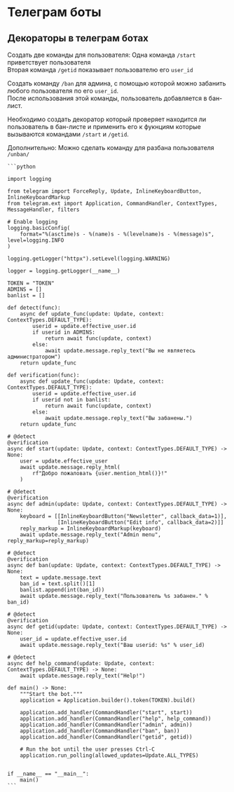 # Телеграм боты

## Декораторы в телеграм ботах
Создать две команды для пользователя:
    Одна команда `/start` приветствует пользователя  
    Вторая команда `/getid` показывает пользователю его `user_id`  

Создать команду `/ban` для админа, с помощью которой можно забанить любого пользователя по его `user_id`.  
После использования этой команды, пользователь добавляется в бан-лист.  

Необходимо создать декоратор который проверяет находится ли пользователь в бан-листе и применить его к фукнциям которые вызываются командами `/start` и `/getid`.  

Дополнительно: Можно сделать команду для разбана пользователя `/unban/`

````{toggle} Click
```python

import logging

from telegram import ForceReply, Update, InlineKeyboardButton, InlineKeyboardMarkup
from telegram.ext import Application, CommandHandler, ContextTypes, MessageHandler, filters

# Enable logging
logging.basicConfig(
    format="%(asctime)s - %(name)s - %(levelname)s - %(message)s", level=logging.INFO
)

logging.getLogger("httpx").setLevel(logging.WARNING)

logger = logging.getLogger(__name__)

TOKEN = "TOKEN"
ADMINS = []
banlist = []

def detect(func):
    async def update_func(update: Update, context: ContextTypes.DEFAULT_TYPE):
        userid = update.effective_user.id
        if userid in ADMINS:
            return await func(update, context)
        else:
            await update.message.reply_text("Вы не являетесь администратором")
    return update_func

def verification(func):
    async def update_func(update: Update, context: ContextTypes.DEFAULT_TYPE):
        userid = update.effective_user.id
        if userid not in banlist:
            return await func(update, context)
        else:
            await update.message.reply_text("Вы забанены.")
    return update_func

# @detect
@verification
async def start(update: Update, context: ContextTypes.DEFAULT_TYPE) -> None:
    user = update.effective_user
    await update.message.reply_html(
        rf"Добро пожаловать {user.mention_html()}!"
    )

# @detect
@verification
async def admin(update: Update, context: ContextTypes.DEFAULT_TYPE) -> None:
    keyboard = [[InlineKeyboardButton("Newsletter", callback_data=1)],
                [InlineKeyboardButton("Edit info", callback_data=2)]]
    reply_markup = InlineKeyboardMarkup(keyboard)
    await update.message.reply_text("Admin menu", reply_markup=reply_markup)

# @detect
@verification
async def ban(update: Update, context: ContextTypes.DEFAULT_TYPE) -> None:
    text = update.message.text
    ban_id = text.split()[1]
    banlist.append(int(ban_id))
    await update.message.reply_text("Пользователь %s забанен." % ban_id)

# @detect
@verification
async def getid(update: Update, context: ContextTypes.DEFAULT_TYPE) -> None:
    user_id = update.effective_user.id
    await update.message.reply_text("Ваш userid: %s" % user_id)

# @detect
async def help_command(update: Update, context: ContextTypes.DEFAULT_TYPE) -> None:
    await update.message.reply_text("Help!")

def main() -> None:
    """Start the bot."""
    application = Application.builder().token(TOKEN).build()

    application.add_handler(CommandHandler("start", start))
    application.add_handler(CommandHandler("help", help_command))
    application.add_handler(CommandHandler("admin", admin))
    application.add_handler(CommandHandler("ban", ban))
    application.add_handler(CommandHandler("getid", getid))

    # Run the bot until the user presses Ctrl-C
    application.run_polling(allowed_updates=Update.ALL_TYPES)


if __name__ == "__main__":
    main()
```
````